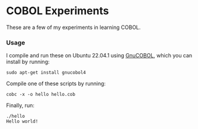# COBOL Experiments

These are a few of my experiments in learning COBOL.

### Usage

I compile and run these on Ubuntu 22.04.1 using
[GnuCOBOL](https://gnucobol.sourceforge.io/), which you can install by running:

`sudo apt-get install gnucobol4`

Compile one of these scripts by running:

`cobc -x -o hello hello.cob`

Finally, run:

```
./hello
Hello world!
```
